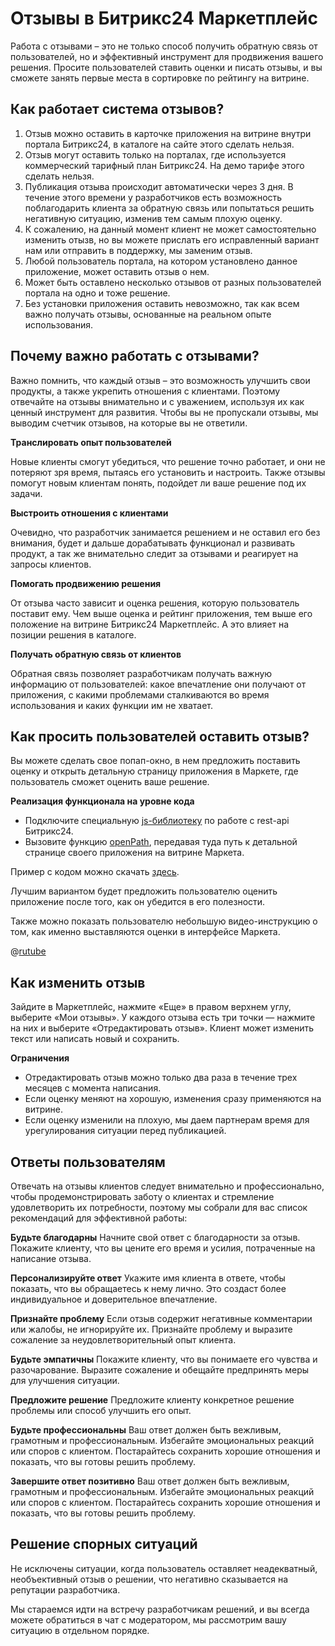 # Отзывы в Битрикс24 Маркетплейс

Работа с отзывами – это не только способ получить обратную связь от пользователей, но и эффективный инструмент для продвижения вашего решения. Просите пользователей ставить оценки и писать отзывы, и вы сможете занять первые места в сортировке по рейтингу на витрине.

## Как работает система отзывов?

1. Отзыв можно оставить в карточке приложения на витрине внутри портала Битрикс24, в каталоге на сайте этого сделать нельзя.
2. Отзыв могут оставить только на порталах, где используется коммерческий тарифный план Битрикс24. На демо тарифе этого сделать нельзя.
3. Публикация отзыва происходит автоматически через 3 дня. В течение этого времени у разработчиков есть возможность поблагодарить клиента за обратную связь или попытаться решить негативную ситуацию, изменив тем самым плохую оценку.
4. К сожалению, на данный момент клиент не может самостоятельно изменить отызв, но вы можете прислать его исправленный вариант нам или отправить в поддержку, мы заменим отзыв.
5. Любой пользователь портала, на котором установлено данное приложение, может оставить отзыв о нем.
6. Может быть оставлено несколько отзывов от разных пользователей портала на одно и тоже решение.
7. Без установки приложения оставить невозможно, так как всем важно получать отзывы, основанные на реальном опыте использования.

## Почему важно работать с отзывами?

Важно помнить, что каждый отзыв – это возможность улучшить свои продукты, а также укрепить отношения с клиентами. Поэтому отвечайте на отзывы внимательно и с уважением, используя их как ценный инструмент для развития. Чтобы вы не пропускали отзывы, мы выводим счетчик отзывов, на которые вы не ответили.

**Транслировать опыт пользователей**

Новые клиенты смогут убедиться, что решение точно работает, и они не потеряют зря время, пытаясь его установить и настроить. Также отзывы помогут новым клиентам понять, подойдет ли ваше решение под их задачи.

**Выстроить отношения с клиентами**

Очевидно, что разработчик занимается решением и не оставил его без внимания, будет и дальше дорабатывать функционал и развивать продукт, а так же внимательно следит за отзывами и реагирует на запросы клиентов.

**Помогать продвижению решения**

От отзыва часто зависит и оценка решения, которую пользователь поставит ему. Чем выше оценка и рейтинг приложения, тем выше его положение на витрине Битрикс24 Маркетплейс. А это влияет на позиции решения в каталоге.

**Получать обратную связь от клиентов**

Обратная связь позволяет разработчикам получать важную информацию от пользователей: какое впечатление они получают от приложения, с какими проблемами сталкиваются во время использования и каких функции им не хватает.

## Как просить пользователей оставить отзыв?

Вы можете сделать свое попап-окно, в нем предложить поставить оценку и открыть детальную страницу приложения в Маркете, где пользователь сможет оценить ваше решение.

**Реализация функционала на уровне кода**

- Подключите специальную [js-библиотеку](../../api-reference/bx24-js-sdk/index.md) по работе с rest-api Битрикс24.
- Вызовите функцию [openPath](../../api-reference/bx24-js-sdk/additional-functions/bx24-open-path.md), передавая туда путь к детальной странице своего приложения на витрине Маркета.

Пример с кодом можно скачать [здесь](https://bitrix24.team/~UkhoQ).

Лучшим вариантом будет предложить пользователю оценить приложение после того, как он убедится в его полезности.

Также можно показать пользователю небольшую видео-инструкцию о том, как именно выставляются оценки в интерфейсе Маркета.

@[rutube](https://rutube.ru/video/private/2d00e9c19107b15ab107064bd4a372e7/?r=wd&p=fWS-goJikJAssBr1bmoYMg)

## Как изменить отзыв

Зайдите в Маркетплейс, нажмите «Еще» в правом верхнем углу, выберите «Мои отзывы». У каждого отзыва есть три точки — нажмите на них и выберите «Отредактировать отзыв». Клиент может изменить текст или написать новый и сохранить.

**Ограничения**
- Отредактировать отзыв можно только два раза в течение трех месяцев с момента написания.
- Если оценку меняют на хорошую, изменения сразу применяются на витрине.
- Если оценку изменили на плохую, мы даем партнерам время для урегулирования ситуации перед публикацией.

## Ответы пользователям

Отвечать на отзывы клиентов следует внимательно и профессионально, чтобы продемонстрировать заботу о клиентах и стремление удовлетворить их потребности, поэтому мы собрали для вас список рекомендаций для эффективной работы:

**Будьте благодарны**
Начните свой ответ с благодарности за отзыв. Покажите клиенту, что вы цените его время и усилия, потраченные на написание отзыва.

**Персонализируйте ответ**
Укажите имя клиента в ответе, чтобы показать, что вы обращаетесь к нему лично. Это создаст более индивидуальное и доверительное впечатление.

**Признайте проблему**
Если отзыв содержит негативные комментарии или жалобы, не игнорируйте их. Признайте проблему и выразите сожаление за неудовлетворительный опыт клиента.

**Будьте эмпатичны**
Покажите клиенту, что вы понимаете его чувства и разочарование. Выразите сожаление и обещайте предпринять меры для улучшения ситуации.

**Предложите решение**
Предложите клиенту конкретное решение проблемы или способ улучшить его опыт.

**Будьте профессиональны**
Ваш ответ должен быть вежливым, грамотным и профессиональным. Избегайте эмоциональных реакций или споров с клиентом. Постарайтесь сохранить хорошие отношения и показать, что вы готовы решить проблему.

**Завершите ответ позитивно**
Ваш ответ должен быть вежливым, грамотным и профессиональным. Избегайте эмоциональных реакций или споров с клиентом. Постарайтесь сохранить хорошие отношения и показать, что вы готовы решить проблему.

## Решение спорных ситуаций

Не исключены ситуации, когда пользователь оставляет неадекватный, необъективный отзыв о решении, что негативно сказывается на репутации разработчика.

Мы стараемся идти на встречу разработчикам решений, и вы всегда можете обратиться в чат с модератором, мы рассмотрим вашу ситуацию в отдельном порядке.
